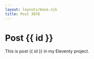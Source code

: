 ```yaml
---
layout: layouts/base.njk
title: Post 3978
---
```


# Post {{ id }}

This is post {{ id }} in my Eleventy project.
